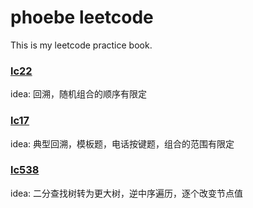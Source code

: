 # phoebe leetcode
This is my leetcode practice book.
### [lc22](src/lc22.py)
idea: 回溯，随机组合的顺序有限定

### [lc17](src/lc17.py) 
idea: 典型回溯，模板题，电话按键题，组合的范围有限定

### [lc538](src/lc538.py) 
idea: 二分查找树转为更大树，逆中序遍历，逐个改变节点值